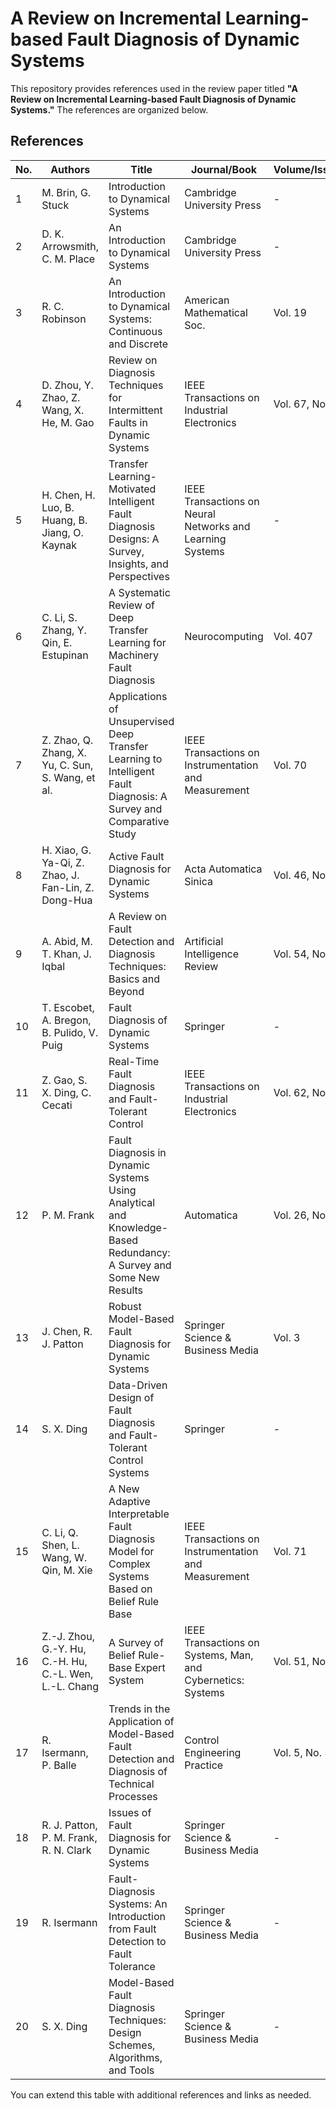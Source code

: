 # A Review on Incremental Learning-based Fault Diagnosis of Dynamic Systems

This repository provides references used in the review paper titled **"A Review on Incremental Learning-based Fault Diagnosis of Dynamic Systems."** The references are organized below.

## References

| No.  | Authors                                           | Title                                                                  | Journal/Book                                                   | Volume/Issue | Year  | Link    |
|------|---------------------------------------------------|------------------------------------------------------------------------|----------------------------------------------------------------|--------------|-------|---------|
| 1    | M. Brin, G. Stuck                                 | Introduction to Dynamical Systems                                      | Cambridge University Press                                      | -            | 2002  | [Link]() |
| 2    | D. K. Arrowsmith, C. M. Place                     | An Introduction to Dynamical Systems                                   | Cambridge University Press                                      | -            | 1990  | [Link]() |
| 3    | R. C. Robinson                                    | An Introduction to Dynamical Systems: Continuous and Discrete           | American Mathematical Soc.                                      | Vol. 19      | 2012  | [Link]() |
| 4    | D. Zhou, Y. Zhao, Z. Wang, X. He, M. Gao          | Review on Diagnosis Techniques for Intermittent Faults in Dynamic Systems | IEEE Transactions on Industrial Electronics                    | Vol. 67, No. 3 | 2019 | [Link]() |
| 5    | H. Chen, H. Luo, B. Huang, B. Jiang, O. Kaynak    | Transfer Learning-Motivated Intelligent Fault Diagnosis Designs: A Survey, Insights, and Perspectives | IEEE Transactions on Neural Networks and Learning Systems      | -            | 2023  | [Link]() |
| 6    | C. Li, S. Zhang, Y. Qin, E. Estupinan             | A Systematic Review of Deep Transfer Learning for Machinery Fault Diagnosis | Neurocomputing                                                | Vol. 407     | 2020  | [Link]() |
| 7    | Z. Zhao, Q. Zhang, X. Yu, C. Sun, S. Wang, et al. | Applications of Unsupervised Deep Transfer Learning to Intelligent Fault Diagnosis: A Survey and Comparative Study | IEEE Transactions on Instrumentation and Measurement           | Vol. 70      | 2021  | [Link]() |
| 8    | H. Xiao, G. Ya-Qi, Z. Zhao, J. Fan-Lin, Z. Dong-Hua | Active Fault Diagnosis for Dynamic Systems                             | Acta Automatica Sinica                                         | Vol. 46, No. 8 | 2020 | [Link]() |
| 9    | A. Abid, M. T. Khan, J. Iqbal                     | A Review on Fault Detection and Diagnosis Techniques: Basics and Beyond | Artificial Intelligence Review                                 | Vol. 54, No. 5 | 2021 | [Link]() |
| 10   | T. Escobet, A. Bregon, B. Pulido, V. Puig         | Fault Diagnosis of Dynamic Systems                                     | Springer                                                       | -            | 2019  | [Link]() |
| 11   | Z. Gao, S. X. Ding, C. Cecati                     | Real-Time Fault Diagnosis and Fault-Tolerant Control                   | IEEE Transactions on Industrial Electronics                    | Vol. 62, No. 6 | 2015 | [Link]() |
| 12   | P. M. Frank                                       | Fault Diagnosis in Dynamic Systems Using Analytical and Knowledge-Based Redundancy: A Survey and Some New Results | Automatica                                                    | Vol. 26, No. 3 | 1990 | [Link]() |
| 13   | J. Chen, R. J. Patton                             | Robust Model-Based Fault Diagnosis for Dynamic Systems                 | Springer Science & Business Media                              | Vol. 3       | 2012  | [Link]() |
| 14   | S. X. Ding                                        | Data-Driven Design of Fault Diagnosis and Fault-Tolerant Control Systems | Springer                                                       | -            | 2014  | [Link]() |
| 15   | C. Li, Q. Shen, L. Wang, W. Qin, M. Xie           | A New Adaptive Interpretable Fault Diagnosis Model for Complex Systems Based on Belief Rule Base | IEEE Transactions on Instrumentation and Measurement           | Vol. 71      | 2022  | [Link]() |
| 16   | Z.-J. Zhou, G.-Y. Hu, C.-H. Hu, C.-L. Wen, L.-L. Chang | A Survey of Belief Rule-Base Expert System                              | IEEE Transactions on Systems, Man, and Cybernetics: Systems    | Vol. 51, No. 8 | 2019 | [Link]() |
| 17   | R. Isermann, P. Balle                            | Trends in the Application of Model-Based Fault Detection and Diagnosis of Technical Processes | Control Engineering Practice                                  | Vol. 5, No. 5 | 1997 | [Link]() |
| 18   | R. J. Patton, P. M. Frank, R. N. Clark            | Issues of Fault Diagnosis for Dynamic Systems                          | Springer Science & Business Media                              | -            | 2013  | [Link]() |
| 19   | R. Isermann                                        | Fault-Diagnosis Systems: An Introduction from Fault Detection to Fault Tolerance | Springer Science & Business Media                              | -            | 2006  | [Link]() |
| 20   | S. X. Ding                                        | Model-Based Fault Diagnosis Techniques: Design Schemes, Algorithms, and Tools | Springer Science & Business Media                              | -            | 2008  | [Link]() |

You can extend this table with additional references and links as needed.
